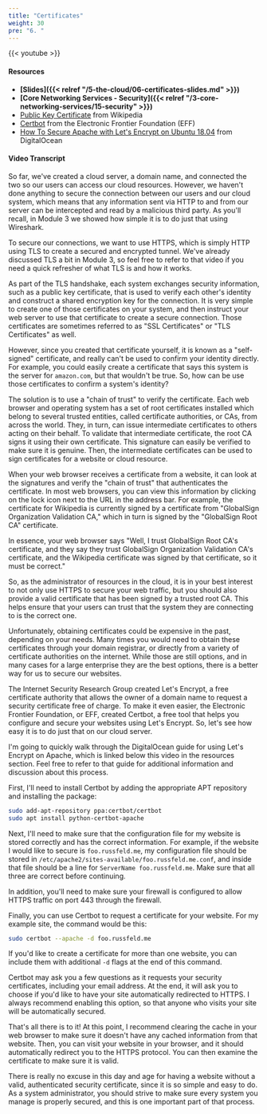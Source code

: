 ```yaml
---
title: "Certificates"
weight: 30
pre: "6. "
---
```


{{< youtube  >}}

#### Resources

* **[Slides]({{< relref "/5-the-cloud/06-certificates-slides.md" >}})**
* **[Core Networking Services - Security]({{< relref "/3-core-networking-services/15-security" >}})**
* [Public Key Certificate](https://en.wikipedia.org/wiki/Public_key_certificate) from Wikipedia
* [Certbot](https://certbot.eff.org/) from the Electronic Frontier Foundation (EFF)
* [How To Secure Apache with Let's Encrypt on Ubuntu 18.04](https://www.digitalocean.com/community/tutorials/how-to-secure-apache-with-let-s-encrypt-on-ubuntu-18-04) from DigitalOcean

#### Video Transcript

So far, we've created a cloud server, a domain name, and connected the two so our users can access our cloud resources. However, we haven't done anything to secure the connection between our users and our cloud system, which means that any information sent via HTTP to and from our server can be intercepted and read by a malicious third party. As you'll recall, in Module 3 we showed how simple it is to do just that using Wireshark.

To secure our connections, we want to use HTTPS, which is simply HTTP using TLS to create a secured and encrypted tunnel. We've already discussed TLS a bit in Module 3, so feel free to refer to that video if you need a quick refresher of what TLS is and how it works.

As part of the TLS handshake, each system exchanges security information, such as a public key certificate, that is used to verify each other's identity and construct a shared encryption key for the connection. It is very simple to create one of those certificates on your system, and then instruct your web server to use that certificate to create a secure connection. Those certificates are sometimes referred to as "SSL Certificates" or "TLS Certificates" as well.

However, since you created that certificate yourself, it is known as a "self-signed" certificate, and really can't be used to confirm your identity directly. For example, you could easily create a certificate that says this system is the server for `amazon.com`, but that wouldn't be true. So, how can be use those certificates to confirm a system's identity?

The solution is to use a "chain of trust" to verify the certificate. Each web browser and operating system has a set of root certificates installed which belong to several trusted entities, called certificate authorities, or CAs, from across the world. They, in turn, can issue intermediate certificates to others acting on their behalf. To validate that intermediate certificate, the root CA signs it using their own certificate. This signature can easily be verified to make sure it is genuine. Then, the intermediate certificates can be used to sign certificates for a website or cloud resource.

When your web browser receives a certificate from a website, it can look at the signatures and verify the "chain of trust" that authenticates the certificate. In most web browsers, you can view this information by clicking on the lock icon next to the URL in the address bar. For example, the certificate for Wikipedia is currently signed by a certificate from "GlobalSign Organization Validation CA," which in turn is signed by the "GlobalSign Root CA" certificate.

In essence, your web browser says "Well, I trust GlobalSign Root CA's certificate, and they say they trust GlobalSign Organization Validation CA's certificate, and the Wikipedia certificate was signed by that certificate, so it must be correct."

So, as the administrator of resources in the cloud, it is in your best interest to not only use HTTPS to secure your web traffic, but you should also provide a valid certificate that has been signed by a trusted root CA. This helps ensure that your users can trust that the system they are connecting to is the correct one.

Unfortunately, obtaining certificates could be expensive in the past, depending on your needs. Many times you would need to obtain these certificates through your domain registrar, or directly from a variety of certificate authorities on the internet. While those are still options, and in many cases for a large enterprise they are the best options, there is a better way for us to secure our websites.

The Internet Security Research Group created Let's Encrypt, a free certificate authority that allows the owner of a domain name to request a security certificate free of charge. To make it even easier, the Electronic Frontier Foundation, or EFF, created Certbot, a free tool that helps you configure and secure your websites using Let's Encrypt. So, let's see how easy it is to do just that on our cloud server.

I'm going to quickly walk through the DigitalOcean guide for using Let's Encrypt on Apache, which is linked below this video in the resources section. Feel free to refer to that guide for additional information and discussion about this process.

First, I'll need to install Certbot by adding the appropriate APT repository and installing the package:

```bash
sudo add-apt-repository ppa:certbot/certbot
sudo apt install python-certbot-apache
```

Next, I'll need to make sure that the configuration file for my website is stored correctly and has the correct information. For example, if the website I would like to secure is `foo.russfeld.me`, my configuration file should be stored in `/etc/apache2/sites-available/foo.russfeld.me.conf`, and inside that file should be a line for `ServerName foo.russfeld.me`. Make sure that all three are correct before continuing.

In addition, you'll need to make sure your firewall is configured to allow HTTPS traffic on port 443 through the firewall.

Finally, you can use Certbot to request a certificate for your website. For my example site, the command would be this:

```bash
sudo certbot --apache -d foo.russfeld.me
```

If you'd like to create a certificate for more than one website, you can include them with additional `-d` flags at the end of this command.

Certbot may ask you a few questions as it requests your security certificates, including your email address. At the end, it will ask you to choose if you'd like to have your site automatically redirected to HTTPS. I always recommend enabling this option, so that anyone who visits your site will be automatically secured.

That's all there is to it! At this point, I recommend clearing the cache in your web browser to make sure it doesn't have any cached information from that website. Then, you can visit your website in your browser, and it should automatically redirect you to the HTTPS protocol. You can then examine the certificate to make sure it is valid.

There is really no excuse in this day and age for having a website without a valid, authenticated security certificate, since it is so simple and easy to do. As a system administrator, you should strive to make sure every system you manage is properly secured, and this is one important part of that process.
